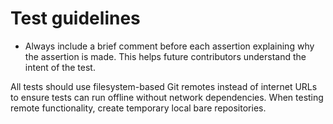 # Test guidelines

- Always include a brief comment before each assertion explaining why the assertion is made. This helps future contributors understand the intent of the test.

All tests should use filesystem-based Git remotes instead of internet URLs to ensure tests can run offline without network dependencies. When testing remote functionality, create temporary local bare repositories.
